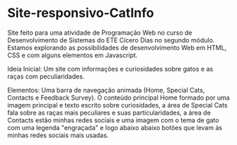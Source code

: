 # Site-responsivo-CatInfo

Site feito para uma atividade de Programação Web no curso de Desenvolvimento de Sistemas do ETE Cícero Dias no segundo módulo. Estamos explorando as possibilidades de desenvolvimento Web em HTML, CSS e com alguns elementos em Javascript.

Ideia Inicial: Um site com informações e curiosidades sobre gatos e as raças com peculiaridades.

Elementos: Uma barra de navegação animada (Home, Special Cats, Contacts e Feedback Survey). O conteúdo principal Home formado por uma imagem principal e texto escrito sobre curiosidades, a área de Special Cats fala sobre as raças mais peculiares e suas particularidades, a área de Contacts estão minhas redes sociais e uma imagem com o tema de gato com uma legenda "engraçada" e logo abaixo abaixo botôes que levam às minhas redes sociais mais usadas.
